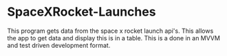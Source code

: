 # SpaceXRocket-Launches
This program gets data from the space x rocket launch api's. This allows the app to get data and display this is in a table. This is a done in an MVVM and test driven development format.
